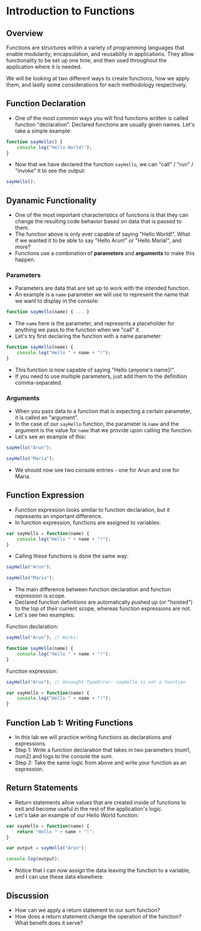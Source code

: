 # Introduction to Functions

## Overview

Functions are structures within a variety of programming languages that enable modularity, encapsulation, and reusability in applications. They allow functionality to be set up one time, and then used throughout the application where it is needed.

We will be looking at two different ways to create functions, how we apply them, and lastly some considerations for each methodology respectively.

## Function Declaration

- One of the most common ways you will find functions written is called function "declaration". Declared functions are usually given names. Let's take a simple example:

```javascript
function sayHello() {
	console.log("Hello World!");
}
```

- Now that we have declared the function `sayHello`, we can "call" / "run" / "invoke" it to see the output:

```javascript
sayHello();
```

## Dyanamic Functionality

- One of the most important characteristics of functions is that they can change the resulting code behavior based on data that is passed to them.
- The function above is only ever capable of saying "Hello World!". What if we wanted it to be able to say "Hello Arun!" or "Hello Maria!", and more?
- Functions use a combination of **parameters** and **arguments** to make this happen.

### Parameters

- Parameters are data that are set up to work with the intended function.
- An example is a `name` parameter we will use to represent the name that we want to display in the console:

```javascript
function sayHello(name) { ... }
```

- The `name` here is the parameter, and represents a placeholder for anything we pass to the function when we "call" it.
- Let's try first declaring the function with a name parameter:

```javascript
function sayHello(name) {
	console.log("Hello " + name + "!");
}
```

- This function is now capable of saying "Hello {anyone's name}!".
- If you need to use multiple parameters, just add them to the definition comma-separated.

### Arguments

- When you pass data to a function that is expecting a certain parameter, it is called an "argument".
- In the case of our `sayHello` function, the parameter is `name` and the argument is the value for `name` that we provide upon calling the function.
- Let's see an example of this:

```javascript
sayHello("Arun");

sayHello("Maria");
```

- We should now see two console entries - one for Arun and one for Maria.

## Function Expression

- Function expression looks similar to function declaration, but it represents an important difference.
- In function expression, functions are assigned to variables:

```javascript
var sayHello = function(name) {
	console.log("Hello " + name + "!");
}
```

- Calling these functions is done the same way:

```javascript
sayHello("Arun");

sayHello("Maria");
```

- The main difference between function declaration and function expression is scope.
- Declared function definitions are automatically pushed up (or "hoisted") to the top of their current scope, whereas function expressions are not.
- Let's see two examples:

Function declaration:

```javascript
sayHello("Arun"); // Works!

function sayHello(name) {
	console.log("Hello " + name + "!");
}
```

Function expression:

```javascript
sayHello("Arun"); // Uncaught TypeError: sayHello is not a function

var sayHello = function(name) {
	console.log("Hello " + name + "!");
}
```

## Function Lab 1: Writing Functions

- In this lab we will practice writing functions as declarations and expressions.
- Step 1: Write a function declaration that takes in two parameters (num1, num2) and logs to the console the sum.
- Step 2: Take the same logic from above and write your function as an expression.

## Return Statements

- Return statements allow values that are created inside of functions to exit and become useful in the rest of the application's logic.
- Let's take an example of our Hello World function:

```javascript
var sayHello = function(name) {
	return "Hello " + name + "!";
}

var output = sayHello("Arun");

console.log(output);
```

- Notice that I can now assign the data leaving the function to a variable, and I can use these data elsewhere.


## Discussion

- How can we apply a return statement to our sum function?
- How does a return statement change the operation of the function? What benefit does it serve?